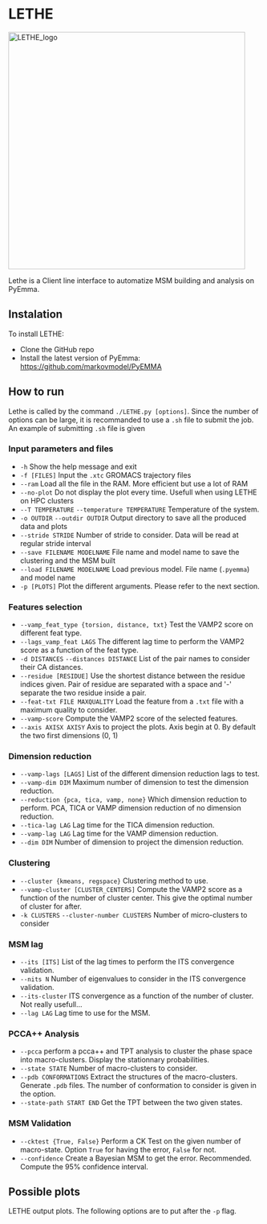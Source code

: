 # LETHE
<img width="472" alt="LETHE_logo" src="https://github.com/comecattin/ILM/assets/75748278/dba00363-eadb-4370-8411-e324f2e8e245">

Lethe is a Client line interface to automatize MSM building and analysis on PyEmma.

## Instalation
To install LETHE:
  - Clone the GitHub repo
  - Install the latest version of PyEmma: https://github.com/markovmodel/PyEMMA

## How to run
Lethe is called by the command `./LETHE.py [options]`.
Since the number of options can be large, it is recommanded to use a `.sh` file to submit the job.
An example of submitting `.sh` file is given

### Input parameters and files
  - `-h` Show the help message and exit
  - `-f [FILES]` Input the `.xtc` GROMACS trajectory files
  - `--ram` Load all the file in the RAM. More efficient but use a lot of RAM
  - `--no-plot` Do not display the plot every time. Usefull when using LETHE on HPC clusters
  - `--T TEMPERATURE` `--temperature TEMPERATURE` Temperature of the system.
  - `-o OUTDIR` `--outdir OUTDIR` Output directory to save all the produced data and plots
  - `--stride STRIDE` Number of stride to consider. Data will be read at regular stride interval
  - `--save FILENAME MODELNAME` File name and model name to save the clustering and the MSM built
  - `--load FILENAME MODELNAME` Load previous model. File name (`.pyemma`) and model name
  - `-p [PLOTS]` Plot the different arguments. Please refer to the next section.

### Features selection
  - `--vamp_feat_type {torsion, distance, txt}` Test the VAMP2 score on different feat type.
  - `--lags_vamp_feat LAGS` The different lag time to perform the VAMP2 score as a function of the feat type.
  - `-d DISTANCES` `--distances DISTANCE` List of the pair names to consider their CA distances.
  - `--residue [RESIDUE]` Use the shortest distance between the residue indices given.
    Pair of residue are separated with a space and '-' separate the two residue inside a pair.
  - `--feat-txt FILE MAXQUALITY` Load the feature from a `.txt` file with a maximum quality to consider.
  - `--vamp-score` Compute the VAMP2 score of the selected features.
  - `--axis AXISX AXISY` Axis to project the plots. Axis begin at 0. By default the two first dimensions (0, 1)

### Dimension reduction
  - `--vamp-lags [LAGS]` List of the different dimension reduction lags to test.
  - `--vamp-dim DIM` Maximum number of dimension to test the dimension reduction.
  - `--reduction {pca, tica, vamp, none}` Which dimension reduction to perform. PCA, TICA or VAMP dimension reduction of no dimension reduction.
  - `--tica-lag LAG` Lag time for the TICA dimension reduction.
  - `--vamp-lag LAG` Lag time for the VAMP dimension reduction.
  - `--dim DIM` Number of dimension to project the dimension reduction.

### Clustering
  - `--cluster {kmeans, regspace}` Clustering method to use. 
  - `--vamp-cluster [CLUSTER_CENTERS]` Compute the VAMP2 score as a function of the number of cluster center.
    This give the optimal number of cluster for after.
  - `-k CLUSTERS` `--cluster-number CLUSTERS` Number of micro-clusters to consider

### MSM lag
  - `--its [ITS]` List of the lag times to perform the ITS convergence validation.
  - `--nits N` Number of eigenvalues to consider in the ITS convergence validation.
  - `--its-cluster` ITS convergence as a function of the number of cluster. Not really usefull...
  - `--lag LAG` Lag time to use for the MSM.

### PCCA++ Analysis
  - `--pcca` perform a pcca++ and TPT analysis to cluster the phase space into macro-clusters. Display the stationnary probabilities.
  - `--state STATE` Number of macro-clusters to consider.
  - `--pdb CONFORMATIONS` Extract the structures of the macro-clusters. Generate `.pdb` files. The number of conformation to consider is given in the option.
  - `--state-path START END` Get the TPT between the two given states.

### MSM Validation
  - `--cktest {True, False}` Perform a CK Test on the given number of macro-state. Option `True` for having the error, `False` for not.
  - `--confidence` Create a Bayesian MSM to get the error. Recommended. Compute the 95% confidence interval.

## Possible plots
LETHE output plots. The following options are to put after the `-p` flag.
